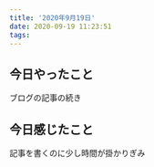 ```yaml
---
title: '2020年9月19日'
date: 2020-09-19 11:23:51
tags:
---
```

## 今日やったこと
ブログの記事の続き
## 今日感じたこと
記事を書くのに少し時間が掛かりぎみ
